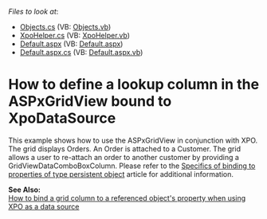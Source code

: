 <!-- default file list -->
*Files to look at*:

* [Objects.cs](./CS/App_Code/Objects.cs) (VB: [Objects.vb](./VB/App_Code/Objects.vb))
* [XpoHelper.cs](./CS/App_Code/XpoHelper.cs) (VB: [XpoHelper.vb](./VB/App_Code/XpoHelper.vb))
* [Default.aspx](./CS/Default.aspx) (VB: [Default.aspx](./VB/Default.aspx))
* [Default.aspx.cs](./CS/Default.aspx.cs) (VB: [Default.aspx.vb](./VB/Default.aspx.vb))
<!-- default file list end -->
# How to define a lookup column in the ASPxGridView bound to XpoDataSource


<p>This example shows how to use the ASPxGridView in conjunction with XPO. The grid displays Orders. An Order is attached to a Customer. The grid allows a user to re-attach an order to another customer by providing a GridViewDataComboBoxColumn. Please refer to the <a href="https://www.devexpress.com/Support/Center/p/A2783">Specifics of binding to properties of type persistent object</a> article for additional information.</p><p><strong>See Also:</strong><br />
<a href="https://www.devexpress.com/Support/Center/p/E255">How to bind a grid column to a referenced object's property when using XPO as a data source</a></p>

<br/>


